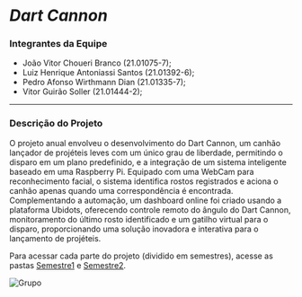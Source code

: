 # *Dart Cannon*

### **Integrantes da Equipe**

- João Vitor Choueri Branco (21.01075-7);
- Luiz Henrique Antoniassi Santos (21.01392-6);
- Pedro Afonso Wirthmann Dian (21.01335-7);
- Vitor Guirão Soller (21.01444-2);

---

### **Descrição do Projeto**

O projeto anual envolveu o desenvolvimento do Dart Cannon, um canhão lançador de projéteis leves com um único grau de liberdade, permitindo o disparo em um plano predefinido, e a integração de um sistema inteligente baseado em uma Raspberry Pi. Equipado com uma WebCam para reconhecimento facial, o sistema identifica rostos registrados e aciona o canhão apenas quando uma correspondência é encontrada. Complementando a automação, um dashboard online foi criado usando a plataforma Ubidots, oferecendo controle remoto do ângulo do Dart Cannon, monitoramento do último rosto identificado e um gatilho virtual para o disparo, proporcionando uma solução inovadora e interativa para o lançamento de projéteis.

Para acessar cada parte do projeto (dividido em semestres), acesse as pastas [Semestre1](https://github.com/Lui831/Dart-Cannon/tree/add-readme/Semestre1) e [Semestre2](https://github.com/Lui831/Dart-Cannon/tree/add-readme/Semestre2).

![Grupo](https://github.com/user-attachments/assets/90342bac-18ad-4877-89bd-210e00bde1c4)
